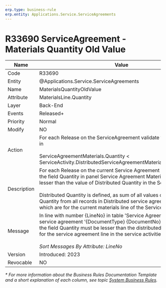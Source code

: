 ```yaml
---
erp.type: business-rule
erp.entity: Applications.Service.ServiceAgreements
---
```


# R33690 ServiceAgreement - Materials Quantity Old Value

| Name | Value |
| ---- | ----- |
| Code | R33690 |
| Entity | @Applications.Service.ServiceAgreements |
| Name | MaterialsQuantityOldValue |
| Attribute | MaterialsLine.Quantity |
| Layer | Back-End |
| Events | Released+ |
| Priority | Normal |
| Modify | NO |
| Action | For each Release on the ServiceAgreement validate that the old value in <br> <br> ServiceAgreementMaterials.Quantity < <br> ServiceActivity.DistributedServiceAgreementMaterials.AgreedQuantity |
| Description| For each Release on the current Service Agreement the old value in the field Quantity in panel Service Agreement Materials, must be lesser than the value of Distributed Quantity in the Service Activity. <br><br> Distributed Quantity is defined, as sum of all values of the field Agreed Quantity from all records in Distributed service agreement materials, which are for the current materials line of the Service Agreement.|
| Message | In line with number {LineNo} in table \'Service Agreement Materials\' in service agreement \'{DocumentType} {DocumentNo}\'  the old value in the field Quantity must be lesser than the distributed agreed quantities for the service agreement line in the service activities.<br><br> *Sort Messages By Attribute: LineNo* |
| Version | Introduced: 2023 |
| Revocable | NO |

*\* For more information about the Business Rules Documentation Template and a short explanation of each column, see
topic [System Business Rules](../templates/template-description-system-business-rules.md).*
